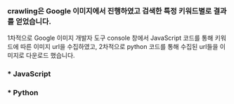 
<h3>crawling은 Google 이미지에서 진행하였고 검색한 특정 키워드별로 결과를 얻었습니다.</h3>

1차적으로 Google 이미지 개발자 도구 console 창에서 JavaScript 코드를 통해 키워드에 따른 이미지 url을 수집하였고,
2차적으로 python 코드를 통해 수집된 url들을 이미지로 다운로드 했습니다. 
<BR>
### * JavaScript


### * Python
